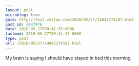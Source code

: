 ```yaml
---
layout: post
microblog: true
guid: http://twit.vmstan.com/2010/05/27/14842274187.html
post_id: 3047976
date: 2010-05-27T09:41:37-0600
lastmod: 2010-05-27T09:41:37-0600
type: post
url: /2010/05/27/14842274187.html
---
```

My brain is saying I should have stayed in bed this morning.
